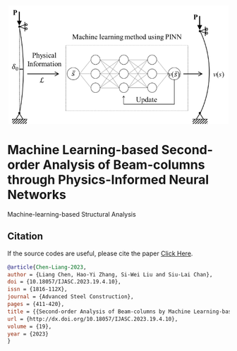 <p align="center"><img src="mlsa.png" width="500"\></p>

# Machine Learning-based Second-order Analysis of Beam-columns through Physics-Informed Neural Networks
Machine-learning-based Structural Analysis


## Citation

If the source codes are useful, please cite the paper [Click Here](http://dx.doi.org/10.18057/IJASC.2023.19.4.10).
```bibtex
@article{Chen-Liang-2023,
author = {Liang Chen, Hao-Yi Zhang, Si-Wei Liu and Siu-Lai Chan},
doi = {10.18057/IJASC.2023.19.4.10},
issn = {1816-112X},
journal = {Advanced Steel Construction},
pages = {411-420},
title = {{Second-order Analysis of Beam-columns by Machine Learning-based Structural Analysis through Physics-Informed Neural Networks}},
url = {http://dx.doi.org/10.18057/IJASC.2023.19.4.10},
volume = {19},
year = {2023}
}
```
